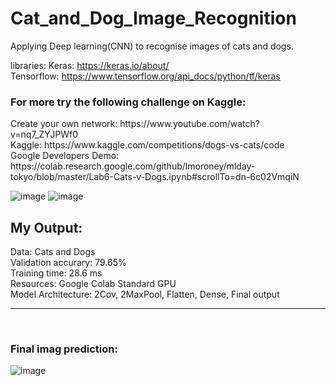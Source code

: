 # Cat_and_Dog_Image_Recognition
Applying Deep learning(CNN) to recognise images of cats and dogs.

libraries:
Keras:  https://keras.io/about/ <br>
Tensorflow: https://www.tensorflow.org/api_docs/python/tf/keras

<h3>For more try the following challenge on Kaggle:</h3>
Create your own network: https://www.youtube.com/watch?v=nq7_ZYJPWf0 <br>
Kaggle: https://www.kaggle.com/competitions/dogs-vs-cats/code  <br>
Google Developers Demo: https://colab.research.google.com/github/lmoroney/mlday-tokyo/blob/master/Lab6-Cats-v-Dogs.ipynb#scrollTo=dn-6c02VmqiN

![image](https://user-images.githubusercontent.com/63104472/233491682-91547193-d90c-4ea0-8772-8b5ed5746c78.png)
![image](https://user-images.githubusercontent.com/63104472/233491894-3ef1027d-5b64-4ea7-89b4-4a493e2fffca.png)


## My Output: <br>
Data: Cats and Dogs <br>
Validation accurary: 79.65% <br>
Training time: 28.6 ms <br>
Resources: Google Colab Standard GPU <br>
Model Architecture: 2Cov, 2MaxPool, Flatten, Dense, Final output 
<br><hr><br>
### Final imag prediction:
![image](https://user-images.githubusercontent.com/63104472/233628964-29719a68-9984-4ea4-8456-280703433e64.png)
